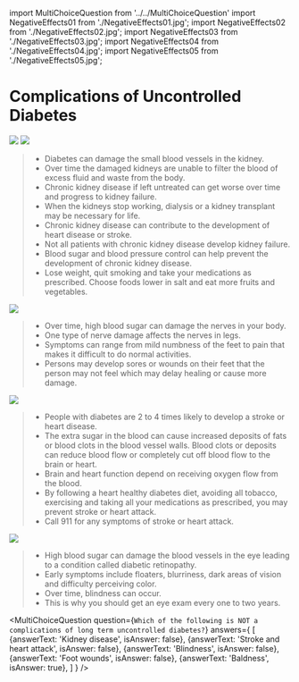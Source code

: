 import MultiChoiceQuestion from '../../MultiChoiceQuestion'
import NegativeEffects01 from './NegativeEffects01.jpg';
import NegativeEffects02 from './NegativeEffects02.jpg';
import NegativeEffects03 from './NegativeEffects03.jpg';
import NegativeEffects04 from './NegativeEffects04.jpg';
import NegativeEffects05 from './NegativeEffects05.jpg';

# Complications of Uncontrolled Diabetes

<img src={NegativeEffects01} />

<img src={NegativeEffects02} />

> - Diabetes can damage the small blood vessels in the kidney.
> - Over time the damaged kidneys are unable to filter the blood of excess fluid and waste from the body.
> - Chronic kidney disease if left untreated can get worse over time and progress to kidney failure.
> - When the kidneys stop working, dialysis or a kidney transplant may be necessary for life.
> - Chronic kidney disease can contribute to the development of heart disease or stroke.
> - Not all patients with chronic kidney disease develop kidney failure.
> - Blood sugar and blood pressure control can help prevent the development of chronic kidney disease.
> - Lose weight, quit smoking and take your medications as prescribed. Choose foods lower in salt and eat more fruits and vegetables.

<img src={NegativeEffects03} />

> - Over time, high blood sugar can damage the nerves in your body.
> - One type of nerve damage affects the nerves in legs.
> - Symptoms can range from mild numbness of the feet to pain that makes it difficult to do normal activities.
> - Persons may develop sores or wounds on their feet that the person may not feel which may delay healing or cause more damage.

<img src={NegativeEffects04} />

> - People with diabetes are 2 to 4 times likely to develop a stroke or heart disease.
> - The extra sugar in the blood can cause increased deposits of fats or blood clots in the blood vessel walls. Blood clots or deposits can reduce blood flow or completely cut off blood flow to the brain or heart.
> - Brain and heart function depend on receiving oxygen flow from the blood.
> - By following a heart healthy diabetes diet, avoiding all tobacco, exercising and taking all your medications as prescribed, you may prevent stroke or heart attack.
> - Call 911 for any symptoms of stroke or heart attack.

<img src={NegativeEffects05} />

> - High blood sugar can damage the blood vessels in the eye leading to a condition called diabetic retinopathy.
> - Early symptoms include floaters, blurriness, dark areas of vision and difficulty perceiving color.
> - Over time, blindness can occur.
> - This is why you should get an eye exam every one to two years.

<MultiChoiceQuestion
question={`Which of the following is NOT a complications of long term uncontrolled diabetes?`}
answers={
[
{answerText: 'Kidney disease', isAnswer: false},
{answerText: 'Stroke and heart attack', isAnswer: false},
{answerText: 'Blindness', isAnswer: false},
{answerText: 'Foot wounds', isAnswer: false},
{answerText: 'Baldness', isAnswer: true},
]
}
/>
